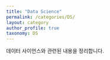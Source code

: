 ```yaml
---
title: "Data Science"
permalink: /categories/DS/
layout: category
author_profile: true
taxonomy: DS
---
```


데이터 사이언스와 관련된 내용을 정리합니다.